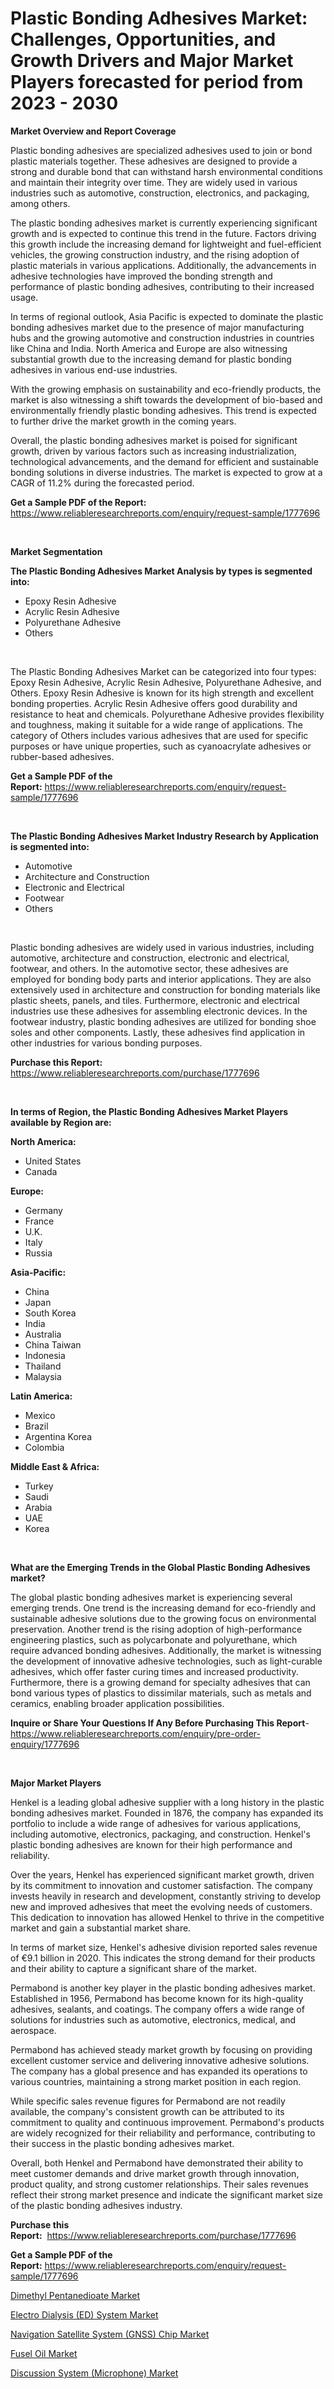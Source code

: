 <p><h1>Plastic Bonding Adhesives Market: Challenges, Opportunities, and Growth Drivers and Major Market Players forecasted for period from 2023 - 2030</h1></p><p><strong>Market Overview and Report Coverage</strong></p>
<p><p>Plastic bonding adhesives are specialized adhesives used to join or bond plastic materials together. These adhesives are designed to provide a strong and durable bond that can withstand harsh environmental conditions and maintain their integrity over time. They are widely used in various industries such as automotive, construction, electronics, and packaging, among others.</p><p>The plastic bonding adhesives market is currently experiencing significant growth and is expected to continue this trend in the future. Factors driving this growth include the increasing demand for lightweight and fuel-efficient vehicles, the growing construction industry, and the rising adoption of plastic materials in various applications. Additionally, the advancements in adhesive technologies have improved the bonding strength and performance of plastic bonding adhesives, contributing to their increased usage.</p><p>In terms of regional outlook, Asia Pacific is expected to dominate the plastic bonding adhesives market due to the presence of major manufacturing hubs and the growing automotive and construction industries in countries like China and India. North America and Europe are also witnessing substantial growth due to the increasing demand for plastic bonding adhesives in various end-use industries.</p><p>With the growing emphasis on sustainability and eco-friendly products, the market is also witnessing a shift towards the development of bio-based and environmentally friendly plastic bonding adhesives. This trend is expected to further drive the market growth in the coming years.</p><p>Overall, the plastic bonding adhesives market is poised for significant growth, driven by various factors such as increasing industrialization, technological advancements, and the demand for efficient and sustainable bonding solutions in diverse industries. The market is expected to grow at a CAGR of 11.2% during the forecasted period.</p></p>
<p><strong>Get a Sample PDF of the Report:</strong> <a href="https://www.reliableresearchreports.com/enquiry/request-sample/1777696">https://www.reliableresearchreports.com/enquiry/request-sample/1777696</a></p>
<p>&nbsp;</p>
<p><strong>Market Segmentation</strong></p>
<p><strong>The Plastic Bonding Adhesives Market Analysis by types is segmented into:</strong></p>
<p><ul><li>Epoxy Resin Adhesive</li><li>Acrylic Resin Adhesive</li><li>Polyurethane Adhesive</li><li>Others</li></ul></p>
<p>&nbsp;</p>
<p><p>The Plastic Bonding Adhesives Market can be categorized into four types: Epoxy Resin Adhesive, Acrylic Resin Adhesive, Polyurethane Adhesive, and Others. Epoxy Resin Adhesive is known for its high strength and excellent bonding properties. Acrylic Resin Adhesive offers good durability and resistance to heat and chemicals. Polyurethane Adhesive provides flexibility and toughness, making it suitable for a wide range of applications. The category of Others includes various adhesives that are used for specific purposes or have unique properties, such as cyanoacrylate adhesives or rubber-based adhesives.</p></p>
<p><strong>Get a Sample PDF of the Report:</strong>&nbsp;<a href="https://www.reliableresearchreports.com/enquiry/request-sample/1777696">https://www.reliableresearchreports.com/enquiry/request-sample/1777696</a></p>
<p>&nbsp;</p>
<p><strong>The Plastic Bonding Adhesives Market Industry Research by Application is segmented into:</strong></p>
<p><ul><li>Automotive</li><li>Architecture and Construction</li><li>Electronic and Electrical</li><li>Footwear</li><li>Others</li></ul></p>
<p>&nbsp;</p>
<p><p>Plastic bonding adhesives are widely used in various industries, including automotive, architecture and construction, electronic and electrical, footwear, and others. In the automotive sector, these adhesives are employed for bonding body parts and interior applications. They are also extensively used in architecture and construction for bonding materials like plastic sheets, panels, and tiles. Furthermore, electronic and electrical industries use these adhesives for assembling electronic devices. In the footwear industry, plastic bonding adhesives are utilized for bonding shoe soles and other components. Lastly, these adhesives find application in other industries for various bonding purposes.</p></p>
<p><strong>Purchase this Report:</strong>&nbsp; <a href="https://www.reliableresearchreports.com/purchase/1777696">https://www.reliableresearchreports.com/purchase/1777696</a></p>
<p>&nbsp;</p>
<p><strong>In terms of Region, the Plastic Bonding Adhesives Market Players available by Region are:</strong></p>
<p>
    <p> <strong> North America: </strong>
        <ul>
            <li>United States</li>
            <li>Canada</li>
        </ul>
        </p> 
    <p> <strong> Europe: </strong>
        <ul>
            <li>Germany</li>
            <li>France</li>
            <li>U.K.</li>
            <li>Italy</li>
            <li>Russia</li>
        </ul>
        </p> 
    <p> <strong> Asia-Pacific: </strong>
        <ul>
            <li>China</li>
            <li>Japan</li>
            <li>South Korea</li>
            <li>India</li>
            <li>Australia</li>
            <li>China Taiwan</li>
            <li>Indonesia</li>
            <li>Thailand</li>
            <li>Malaysia</li>
        </ul>
        </p> 
    <p> <strong> Latin America: </strong>
        <ul>
            <li>Mexico</li>
            <li>Brazil</li>
            <li>Argentina Korea</li>
            <li>Colombia</li>
        </ul>
        </p> 
    <p> <strong> Middle East & Africa: </strong>
        <ul>
            <li>Turkey</li>
            <li>Saudi</li>
            <li>Arabia</li>
            <li>UAE</li>
            <li>Korea</li>
        </ul>
    </p>
    </p>
<p>&nbsp;</p>
<p><strong>What are the Emerging Trends in the Global Plastic Bonding Adhesives market?</strong></p>
<p><p>The global plastic bonding adhesives market is experiencing several emerging trends. One trend is the increasing demand for eco-friendly and sustainable adhesive solutions due to the growing focus on environmental preservation. Another trend is the rising adoption of high-performance engineering plastics, such as polycarbonate and polyurethane, which require advanced bonding adhesives. Additionally, the market is witnessing the development of innovative adhesive technologies, such as light-curable adhesives, which offer faster curing times and increased productivity. Furthermore, there is a growing demand for specialty adhesives that can bond various types of plastics to dissimilar materials, such as metals and ceramics, enabling broader application possibilities.</p></p>
<p><strong>Inquire or Share Your Questions If Any Before Purchasing This Report</strong>- <a href="https://www.reliableresearchreports.com/enquiry/pre-order-enquiry/1777696">https://www.reliableresearchreports.com/enquiry/pre-order-enquiry/1777696</a></p>
<p>&nbsp;</p>
<p><strong>Major Market Players</strong></p>
<p><p>Henkel is a leading global adhesive supplier with a long history in the plastic bonding adhesives market. Founded in 1876, the company has expanded its portfolio to include a wide range of adhesives for various applications, including automotive, electronics, packaging, and construction. Henkel's plastic bonding adhesives are known for their high performance and reliability.</p><p>Over the years, Henkel has experienced significant market growth, driven by its commitment to innovation and customer satisfaction. The company invests heavily in research and development, constantly striving to develop new and improved adhesives that meet the evolving needs of customers. This dedication to innovation has allowed Henkel to thrive in the competitive market and gain a substantial market share.</p><p>In terms of market size, Henkel's adhesive division reported sales revenue of €9.1 billion in 2020. This indicates the strong demand for their products and their ability to capture a significant share of the market.</p><p>Permabond is another key player in the plastic bonding adhesives market. Established in 1956, Permabond has become known for its high-quality adhesives, sealants, and coatings. The company offers a wide range of solutions for industries such as automotive, electronics, medical, and aerospace.</p><p>Permabond has achieved steady market growth by focusing on providing excellent customer service and delivering innovative adhesive solutions. The company has a global presence and has expanded its operations to various countries, maintaining a strong market position in each region.</p><p>While specific sales revenue figures for Permabond are not readily available, the company's consistent growth can be attributed to its commitment to quality and continuous improvement. Permabond's products are widely recognized for their reliability and performance, contributing to their success in the plastic bonding adhesives market.</p><p>Overall, both Henkel and Permabond have demonstrated their ability to meet customer demands and drive market growth through innovation, product quality, and strong customer relationships. Their sales revenues reflect their strong market presence and indicate the significant market size of the plastic bonding adhesives industry.</p></p>
<p><strong>Purchase this Report:</strong>&nbsp;&nbsp;<a href="https://www.reliableresearchreports.com/purchase/1777696">https://www.reliableresearchreports.com/purchase/1777696</a></p>
<p></p>
<p><strong>Get a Sample PDF of the Report:</strong>&nbsp;<a href="https://www.reliableresearchreports.com/enquiry/request-sample/1777696">https://www.reliableresearchreports.com/enquiry/request-sample/1777696</a></p>
<p><p><a href="https://github.com/abdelrhmankishk22/Market-Research-Report-List-1/blob/main/dimethyl-pentanedioate-market.md">Dimethyl Pentanedioate Market</a></p><p><a href="https://medium.com/@nicholasgarcia1914/analyzing-electro-dialysis-ed-system-market-global-industry-perspective-and-forecast-2023-to-77596332b1a6">Electro Dialysis (ED) System Market</a></p><p><a href="https://medium.com/@bhumi.technologiesmumbai/navigation-satellite-system-gnss-chip-market-competitive-analysis-market-trends-and-forecast-to-1cbd63f9642d">Navigation Satellite System (GNSS) Chip Market</a></p><p><a href="https://github.com/mahnoor2003/Market-Research-Report-List-1/blob/main/fusel-oil-market.md">Fusel Oil Market</a></p><p><a href="https://medium.com/@hotspotvendor/discussion-system-microphone-market-competitive-analysis-market-trends-and-forecast-to-2030-0a158a85b752">Discussion System (Microphone) Market</a></p></p>